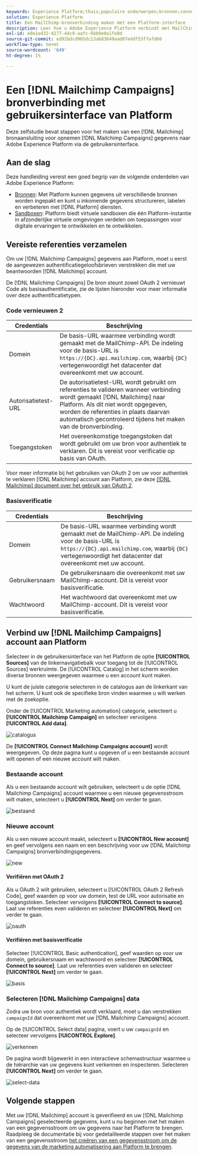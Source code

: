 ```yaml
---
keywords: Experience Platform;thuis;populaire onderwerpen;bronnen;connectors;bronconnectors;bronnen sdk;sdk;SDK
solution: Experience Platform
title: Een MailChimp-bronverbinding maken met een Platform-interface
description: Leer hoe u Adobe Experience Platform verbindt met MailChimp-campagnes via de gebruikersinterface van het Platform.
exl-id: e8e1ed32-4277-44c9-aafc-6bb9e0a1fe0d
source-git-commit: ed92bdcd965dc13ab83649aad87eddf53f7afd60
workflow-type: tm+mt
source-wordcount: '649'
ht-degree: 1%

---
```


# Een [!DNL Mailchimp Campaigns] bronverbinding met gebruikersinterface van Platform

Deze zelfstudie bevat stappen voor het maken van een [!DNL Mailchimp] bronaansluiting voor opnemen [!DNL Mailchimp Campaigns] gegevens naar Adobe Experience Platform via de gebruikersinterface.

## Aan de slag

Deze handleiding vereist een goed begrip van de volgende onderdelen van Adobe Experience Platform:

* [Bronnen](../../../../home.md): Met Platform kunnen gegevens uit verschillende bronnen worden ingepakt en kunt u inkomende gegevens structureren, labelen en verbeteren met [!DNL Platform] diensten.
* [Sandboxen](../../../../../sandboxes/home.md): Platform biedt virtuele sandboxen die één Platform-instantie in afzonderlijke virtuele omgevingen verdelen om toepassingen voor digitale ervaringen te ontwikkelen en te ontwikkelen.

## Vereiste referenties verzamelen

Om uw [!DNL Mailchimp Campaigns] gegevens aan Platform, moet u eerst de aangewezen authentificatiegeloofsbrieven verstrekken die met uw beantwoorden [!DNL Mailchimp] account.

De [!DNL Mailchimp Campaigns] De bron steunt zowel OAuth 2 vernieuwt Code als basisauthentificatie, zie de lijsten hieronder voor meer informatie over deze authentificatietypen.

### Code vernieuwen 2

| Credentials | Beschrijving |
| --- | --- |
| Domein | De basis-URL waarmee verbinding wordt gemaakt met de MailChimp-API. De indeling voor de basis-URL is `https://{DC}.api.mailchimp.com`, waarbij `{DC}` vertegenwoordigt het datacenter dat overeenkomt met uw account. |
| Autorisatietest-URL | De autorisatietest-URL wordt gebruikt om referenties te valideren wanneer verbinding wordt gemaakt [!DNL Mailchimp] naar Platform. Als dit niet wordt opgegeven, worden de referenties in plaats daarvan automatisch gecontroleerd tijdens het maken van de bronverbinding. |
| Toegangstoken | Het overeenkomstige toegangstoken dat wordt gebruikt om uw bron voor authentiek te verklaren. Dit is vereist voor verificatie op basis van OAuth. |

Voor meer informatie bij het gebruiken van OAuth 2 om uw voor authentiek te verklaren [!DNL Mailchimp] account aan Platform, zie deze [[!DNL Mailchimp] document over het gebruik van OAuth 2](https://mailchimp.com/developer/marketing/guides/access-user-data-oauth-2/).

### Basisverificatie

| Credentials | Beschrijving |
| --- | --- |
| Domein | De basis-URL waarmee verbinding wordt gemaakt met de MailChimp-API. De indeling voor de basis-URL is `https://{DC}.api.mailchimp.com`, waarbij `{DC}` vertegenwoordigt het datacenter dat overeenkomt met uw account. |
| Gebruikersnaam | De gebruikersnaam die overeenkomt met uw MailChimp-account. Dit is vereist voor basisverificatie. |
| Wachtwoord | Het wachtwoord dat overeenkomt met uw MailChimp-account. Dit is vereist voor basisverificatie. |

## Verbind uw [!DNL Mailchimp Campaigns] account aan Platform

Selecteer in de gebruikersinterface van het Platform de optie **[!UICONTROL Sources]** van de linkernavigatiebalk voor toegang tot de [!UICONTROL Sources] werkruimte. De [!UICONTROL Catalog] in het scherm worden diverse bronnen weergegeven waarmee u een account kunt maken.

U kunt de juiste categorie selecteren in de catalogus aan de linkerkant van het scherm. U kunt ook de specifieke bron vinden waarmee u wilt werken met de zoekoptie.

Onder de [!UICONTROL Marketing automation] categorie, selecteert u **[!UICONTROL Mailchimp Campaign]** en selecteer vervolgens **[!UICONTROL Add data]**.

![catalogus](../../../../images/tutorials/create/mailchimp-campaigns/catalog.png)

De **[!UICONTROL Connect Mailchimp Campaigns account]** wordt weergegeven. Op deze pagina kunt u opgeven of u een bestaande account wilt openen of een nieuwe account wilt maken.

### Bestaande account

Als u een bestaande account wilt gebruiken, selecteert u de optie [!DNL Mailchimp Campaigns] account waarmee u een nieuwe gegevensstroom wilt maken, selecteert u **[!UICONTROL Next]** om verder te gaan.

![bestaand](../../../../images/tutorials/create/mailchimp-campaigns/existing.png)

### Nieuwe account

Als u een nieuwe account maakt, selecteert u **[!UICONTROL New account]** en geef vervolgens een naam en een beschrijving voor uw [!DNL Mailchimp Campaigns] bronverbindingsgegevens.

![new](../../../../images/tutorials/create/mailchimp-campaigns/new.png)

#### Verifiëren met OAuth 2

Als u OAuth 2 wilt gebruiken, selecteert u [!UICONTROL OAuth 2 Refresh Code], geef waarden op voor uw domein, test de URL voor autorisatie en toegangstoken. Selecteer vervolgens **[!UICONTROL Connect to source]**. Laat uw referenties even valideren en selecteer **[!UICONTROL Next]** om verder te gaan.

![oauth](../../../../images/tutorials/create/mailchimp-campaigns/oauth.png)

#### Verifiëren met basisverificatie

Selecteer [!UICONTROL Basic authentication], geef waarden op voor uw domein, gebruikersnaam en wachtwoord en selecteer **[!UICONTROL Connect to source]**. Laat uw referenties even valideren en selecteer **[!UICONTROL Next]** om verder te gaan.

![basis](../../../../images/tutorials/create/mailchimp-campaigns/basic.png)

### Selecteren [!DNL Mailchimp Campaigns] data

Zodra uw bron voor authentiek wordt verklaard, moet u dan verstrekken `campaignId` dat overeenkomt met uw [!DNL Mailchimp Campaigns] account.

Op de [!UICONTROL Select data] pagina, voert u uw `campaignId` en selecteer vervolgens **[!UICONTROL Explore]**.

![verkennen](../../../../images/tutorials/create/mailchimp-campaigns/explore.png)

De pagina wordt bijgewerkt in een interactieve schemastructuur waarmee u de hiërarchie van uw gegevens kunt verkennen en inspecteren. Selecteren **[!UICONTROL Next]** om verder te gaan.

![select-data](../../../../images/tutorials/create/mailchimp-campaigns/select-data.png)

## Volgende stappen

Met uw [!DNL Mailchimp] account is geverifieerd en uw [!DNL Mailchimp Campaigns] geselecteerde gegevens, kunt u nu beginnen met het maken van een gegevensstroom om uw gegevens naar het Platform te brengen. Raadpleeg de documentatie bij voor gedetailleerde stappen over het maken van een gegevensstroom [het creëren van een gegevensstroom om de gegevens van de marketing automatisering aan Platform te brengen](../../dataflow/marketing-automation.md).
